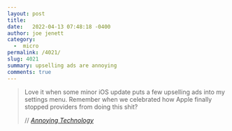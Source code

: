 ```yaml
---
layout: post
title:  
date:   2022-04-13 07:48:18 -0400
author: joe jenett
category:
  -  micro
permalink: /4021/
slug: 4021
summary: upselling ads are annoying
comments: true
---
```

<blockquote class="quoteback" data-title="Annoying Technology" data-author="//Manuel Grabowski" data-avatar="https://annoying.technology/apple-touch-icon.png" cite="https://annoying.technology/posts/d97d89e6626e910c/">
	<p>
	Love it when some minor iOS update puts a few upselling ads into my settings menu. Remember when we celebrated how Apple finally stopped providers from doing this shit?	
	</p>
	<footer>
		// 
		<cite>
			<a href="https://annoying.technology/posts/d97d89e6626e910c/">Annoying Technology</a>
		</cite>
	</footer>
</blockquote>


<a href="https://brid.gy/publish/twitter"></a>
<data class="p-bridgy-omit-link" value="false"></data>